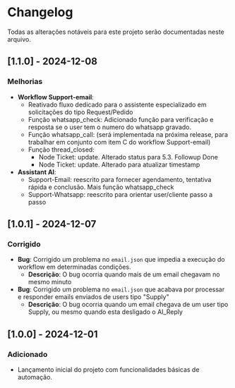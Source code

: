 # Changelog

Todas as alterações notáveis para este projeto serão documentadas neste arquivo.

## [1.1.0] - 2024-12-08
### Melhorias
- **Workflow Support-email**: 
  - Reativado fluxo dedicado para o assistente especializado em solicitações do tipo Request/Pedido
  - Função whatsapp_check: Adicionado função para verificação e resposta se o user tem o numero do whatsapp gravado.
  - Função whatsapp_call: (será implementada na próxima release, para trabalhar em conjunto com item C do workflow Support-email)
  - Função thread_closed:
    - Node Ticket: update. Alterado status para 5.3. Followup Done
    - Node Ticket: update. Alterado para atualizar timestamp
- **Assistant AI**:
  - Support-Email: reescrito para fornecer agendamento, tentativa rápida e conclusão. Mais função whatsapp_check
  - Support-Whatsapp: reescrito para orientar user/cliente passo a passo

## [1.0.1] - 2024-12-07
### Corrigido
- **Bug**: Corrigido um problema no `email.json` que impedia a execução do workflow em determinadas condições.
  - **Descrição**: O bug ocorria quando mais de um email chegavam no mesmo minuto
- **Bug**: Corrigido um problema no `email.json` que acabava por processar e responder emails enviados de users tipo "Supply"
  - **Descrição**: O bug ocorria quando um email chegava de um user tipo Supply, ou mesmo quando esta desligado o AI_Reply

## [1.0.0] - 2024-12-01
### Adicionado
- Lançamento inicial do projeto com funcionalidades básicas de automação.
